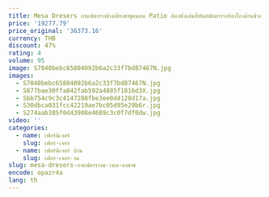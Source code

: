 ```yaml
---
title: Mesa Dresers กาแฟตารางข้างเตียงชาชุดนอน Patio ห้องนั่งเล่นที่ทันสมัยตารางห้องโถงด้านข้าง Mejaldsเฟอร์นิเจอร์ห้องนอน
price: '19277.79'
price_original: '36373.16'
currency: THB
discount: 47%
rating: 4
volume: 95
image: S7040bebc65804092b6a2c33f7bd87467N.jpg
images:
  - S7040bebc65804092b6a2c33f7bd87467N.jpg
  - S877bae30ffa842fab592a4885f1816d3X.jpg
  - Sbb754c9c3c4147288fbe3ee0d4128d17a.jpg
  - S30dbca031fcc42219ae7bc05d95e29b6r.jpg
  - S274aab385f0d43908e4689c3c0f7df0dw.jpg
video: ''
categories:
  - name: เฟอร์นิเจอร์
    slug: เฟอร-เจอร
  - name: เฟอร์นิเจอร์ บ้าน
    slug: เฟอร-เจอร-าน
slug: mesa-dresers-กาแฟตารางข-างเต-ยงชาช
encode: opazr4a
lang: th
---
```

  